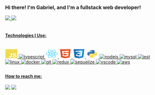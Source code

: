 ### Hi there! I'm Gabriel, and I'm a fullstack web developer!

<div align="" >
  <a href="https://github.com/gabrielncorreia">
  <img height="160em" src="https://github-readme-stats.vercel.app/api?username=gabrielncorreia&show_icons=true&theme=dark&include_all_commits=true&count_private=true"/>
  <img height="160em" src="https://github-readme-stats.vercel.app/api/top-langs/?username=gabrielncorreia&layout=compact&langs_count=7&theme=dark"/>
</div>

<br />

#### Technologies I Use:
<div style="display: inline_block"><br>
  <img alt="js" height="30" width="40" src="https://raw.githubusercontent.com/devicons/devicon/master/icons/javascript/javascript-plain.svg">
  <img alt="typescript" height="30" width="40" src="https://cdn.jsdelivr.net/gh/devicons/devicon/icons/typescript/typescript-original.svg" />
  <img alt="react" height="30" width="40" src="https://raw.githubusercontent.com/devicons/devicon/master/icons/react/react-original.svg">
  <img alt="HTML" height="30" width="40" src="https://raw.githubusercontent.com/devicons/devicon/master/icons/html5/html5-original.svg">
  <img alt="CSS" height="30" width="40" src="https://raw.githubusercontent.com/devicons/devicon/master/icons/css3/css3-original.svg">
  <img alt="Python" height="30" width="40" src="https://raw.githubusercontent.com/devicons/devicon/master/icons/python/python-original.svg">
  <img alt="nodejs" height="30" width="40" src="https://cdn.jsdelivr.net/gh/devicons/devicon/icons/nodejs/nodejs-original.svg" />
  <img alt="mysql" height="30" width="40" src="https://cdn.jsdelivr.net/gh/devicons/devicon/icons/mysql/mysql-original.svg" />
  <img alt="jest" height="30" width="40" src="https://cdn.jsdelivr.net/gh/devicons/devicon/icons/jest/jest-plain.svg" />
  <img alt="linux" height="30" width="40" src="https://cdn.jsdelivr.net/gh/devicons/devicon/icons/linux/linux-original.svg" />
  <img alt="docker" height="30" width="40" src="https://cdn.jsdelivr.net/gh/devicons/devicon/icons/docker/docker-original.svg" />
  <img alt="git" height="30" width="40" src="https://cdn.jsdelivr.net/gh/devicons/devicon/icons/git/git-original.svg" />
  <img alt="redux" height="30" width="40" src="https://cdn.jsdelivr.net/gh/devicons/devicon/icons/redux/redux-original.svg" />
  <img alt="sequelize" height="30" width="40" src="https://cdn.jsdelivr.net/gh/devicons/devicon/icons/sequelize/sequelize-original.svg" />
  <img alt="vscode" height="30" width="40" src="https://cdn.jsdelivr.net/gh/devicons/devicon/icons/vscode/vscode-original.svg" />
  <img alt="aws" height="30" width="40" src="https://cdn.jsdelivr.net/gh/devicons/devicon/icons/amazonwebservices/amazonwebservices-original.svg" />      
</div>

##

#### How to reach me:
<div>
  <a href = "mailto:gabrielncorreia@protonmail.com"><img src="https://img.shields.io/badge/ProtonMail-8B89CC?style=for-the-badge&logo=protonmail&logoColor=white" target="_blank"></a>
  <a href="https://www.linkedin.com/in/gabrielncorreia" target="_blank"><img src="https://img.shields.io/badge/-LinkedIn-%230077B5?style=for-the-badge&logo=linkedin&logoColor=white" target="_blank"></a> 
 
<!--   ![Snake animation](https://github.com/gabrielncorreia/gabrielncorreia/blob/output/github-contribution-grid-snake.svg) -->
 
</div>
